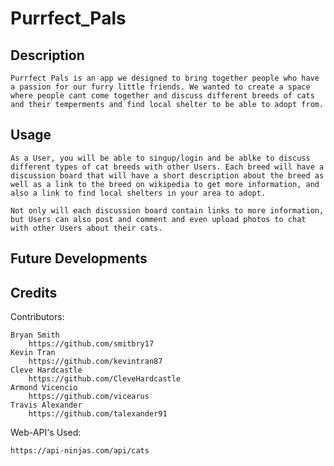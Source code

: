 # Purrfect_Pals
## Description

    Purrfect Pals is an app we designed to bring together people who have a passion for our furry little friends. We wanted to create a space where people cant come together and discuss different breeds of cats and their temperments and find local shelter to be able to adopt from.


## Usage

    As a User, you will be able to singup/login and be ablke to discuss different types of cat breeds with other Users. Each breed will have a discussion board that will have a short description about the breed as well as a link to the breed on wikipedia to get more information, and also a link to find local shelters in your area to adopt.

    Not only will each discussion board contain links to more information, but Users can also post and comment and even upload photos to chat with other Users about their cats.


## Future Developments



## Credits

Contributors:

    Bryan Smith
        https://github.com/smitbry17
    Kevin Tran
        https://github.com/kevintran87
    Cleve Hardcastle
        https://github.com/CleveHardcastle
    Armond Vicencio
        https://github.com/vicearus
    Travis Alexander
        https://github.com/talexander91

Web-API's Used: 

    https://api-ninjas.com/api/cats
  